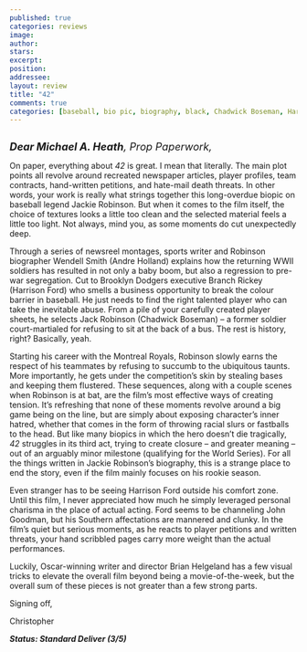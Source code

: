 ```yaml
---
published: true
categories: reviews
image:
author: 
stars: 
excerpt: 
position: 
addressee: 
layout: review
title: "42"
comments: true
categories: [baseball, bio pic, biography, black, Chadwick Boseman, Harrison Ford, inspired by, Jackie Robinson, Letters, MLB, true story]
---
```

<div><p><span class="full-image-block ssNonEditable"><span><a href="/letters/2013/4/11/42.html"><img src="http://static.squarespace.com/static/5005f6bcc4aa41161b33e89e/5329cf1fe4b07c068ebf74de/5329cf1fe4b07c068ebf7815/1365712005031/42.jpg" alt="" /></a></span></span></p>
<p><em style="font-size:130%;"><strong>Dear Michael A. Heath</strong>, Prop Paperwork,</em></p>
<p>On paper, everything about <em>42</em> is great. I mean that literally. The main plot points all revolve around recreated newspaper articles, player profiles, team contracts, hand-written petitions, and hate-mail death threats. In other words, your work is really what strings together this long-overdue biopic on baseball legend Jackie Robinson. But when it comes to the film itself, the choice of textures looks a little too clean and the selected material feels a little too light. Not always, mind you, as some moments do cut unexpectedly deep.</p>
<p>Through a series of newsreel montages, sports writer and Robinson biographer Wendell Smith (Andre Holland) explains how the returning WWII soldiers has resulted in not only a baby boom, but also a regression to pre-war segregation.  Cut to Brooklyn Dodgers executive Branch Rickey (Harrison Ford) who smells a business opportunity to break the colour barrier in baseball. He just needs to find the right talented player who can take the inevitable abuse. From a pile of your carefully created player sheets, he selects Jack Robinson (Chadwick Boseman) &ndash; a former soldier court-martialed for refusing to sit at the back of a bus. The rest is history, right? Basically, yeah.</p>
<p>Starting his career with the Montreal Royals, Robinson slowly earns the respect of his teammates by refusing to succumb to the ubiquitous taunts. More importantly, he gets under the competition&rsquo;s skin by stealing bases and keeping them flustered. These sequences, along with a couple scenes when Robinson is at bat, are the film&rsquo;s most effective ways of creating tension. It&rsquo;s refreshing that none of these moments revolve around a big game being on the line, but are simply about exposing character&rsquo;s inner hatred, whether that comes in the form of throwing racial slurs or fastballs to the head. But like many biopics in which the hero doesn&rsquo;t die tragically, <em>42</em> struggles in its third act, trying to create closure &ndash; and greater meaning &ndash; out of an arguably minor milestone (qualifying for the World Series). For all the things written in Jackie Robinson&rsquo;s biography, this is a strange place to end the story, even if the film mainly focuses on his rookie season.</p>
<p>Even stranger has to be seeing Harrison Ford outside his comfort zone. Until this film, I never appreciated how much he simply leveraged personal charisma in the place of actual acting. Ford seems to be channeling John Goodman, but his Southern affectations are mannered and clunky. In the film&rsquo;s quiet but serious moments, as he reacts to player petitions and written threats, your hand scribbled pages carry more weight than the actual performances.</p>
<p>Luckily, Oscar-winning writer and director Brian Helgeland has a few visual tricks to elevate the overall film beyond being a movie-of-the-week, but the overall sum of these pieces is not greater than a few strong parts.</p>
<p>Signing off,</p>
<p>Christopher</p>
<p><strong><em>Status: Standard Deliver (3/5)</em></strong></p></div>
